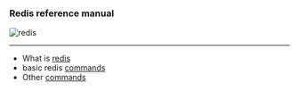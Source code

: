 ### Redis reference manual

![redis](https://miro.medium.com/max/1200/1*i1d88Q8NNrRv6kjf7Ssw4g.png)

---
* What is [redis](redis.md)
* basic redis [commands](basic_commands.md)
* Other [commands](advanced_commands.md)